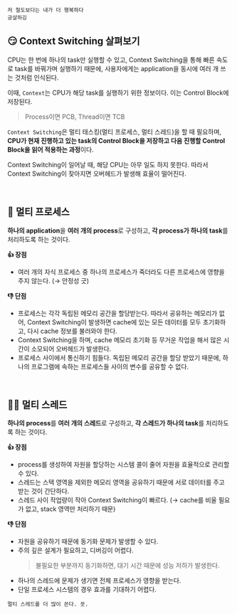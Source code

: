 ```
저 철도보다는 내가 더 행복하다
긍살하깅
```

## 😏 Context Switching 살펴보기

CPU는 한 번에 하나의 task만 실행할 수 있고, Context Switching을 통해 빠른 속도로 task를 바꿔가며 실행하기 때문에, 사용자에게는 application을 동시에 여러 개 쓰는 것처럼 인식된다.

이때, `Context`는 CPU가 해당 task를 실행하기 위한 정보이다. 이는 Control Block에 저장된다.

> Process이면 PCB, Thread이면 TCB

`Context Switching`은 멀티 태스킹(멀티 프로세스, 멀티 스레드)을 할 때 필요하며, **CPU가 현재 진행하고 있는 task의 Control Block을 저장하고 다음 진행할 Control Block을 읽어 적용하는 과정**이다.

Context Switching이 일어날 때, 해당 CPU는 아무 일도 하지 못한다. 따라서 Context Switching이 잦아지면 오버헤드가 발생해 효율이 떨어진다.

<br>

## 👫 멀티 프로세스

**하나의 application**을 **여러 개의 process**로 구성하고, **각 process가 하나의 task**를 처리하도록 하는 것이다.

**👍 장점**

- 여러 개의 자식 프로세스 중 하나의 프로세스가 죽더라도 다른 프로세스에 영향을 주지 않는다. (→ 안정성 긋)

**👎 단점**

- 프로세스는 각각 독립된 메모리 공간을 할당받는다. 따라서 공유하는 메모리가 없어, Context Switching이 발생하면 cache에 있는 모든 데이터를 모두 초기화하고, 다시 cache 정보를 불러와야 한다.
- Context Switching을 하며, cache 메모리 초기화 등 무거운 작업을 해서 많은 시간이 소모되어 오버헤드가 발생한다.
- 프로세스 사이에서 통신하기 힘들다. 독립된 메모리 공간을 할당 받았기 때문에, 하나의 프로그램에 속하는 프로세스들 사이의 변수를 공유할 수 없다.

<br>

## 👧‍👦 멀티 스레드

**하나의 process**를 **여러 개의 스레드**로 구성하고, **각 스레드가 하나의 task**를 처리하도록 하는 것이다.

**👍 장점**

- process를 생성하여 자원을 할당하는 시스템 콜이 줄어 자원을 효율적으로 관리할 수 있다.
- 스레드는 스택 영역을 제외한 메모리 영역을 공유하기 때문에 서로 데이터를 주고 받는 것이 간단하다.
- 스레드 사이 작업량이 작아 Context Switching이 빠르다. (→ cache를 비울 필요가 없고, stack 영역만 처리하기 때문)

**👎 단점**

- 자원을 공유하기 때문에 동기화 문제가 발생할 수 있다.
- 주의 깊은 설계가 필요하고, 디버깅이 어렵다.
    > 불필요한 부분까지 동기화하면, 대기 시간 때문에 성능 저하가 발생한다.
- 하나의 스레드에 문제가 생기면 전체 프로세스가 영향을 받는다.
- 단일 프로세스 시스템의 경우 효과를 기대하기 어렵다.

```
멀티 스레드를 더 많이 쓴다. 끗.
```
